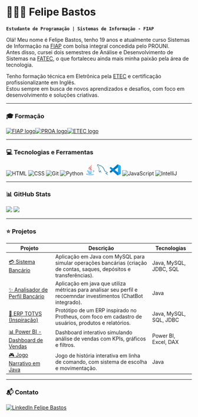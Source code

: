 # 👨🏻‍💻 Felipe Bastos

**`Estudante de Programação | Sistemas de Informação - FIAP`**

Olá! Meu nome é Felipe Bastos, tenho 19 anos e atualmente curso Sistemas de Informação na [FIAP](https://www.fiap.com.br/) com bolsa integral concedida pelo PROUNI.  
Antes disso, cursei dois semestres de Análise e Desenvolvimento de Sistemas na [FATEC](https://www.fatecsp.br/), o que fortaleceu ainda mais minha paixão pela área de tecnologia.

Tenho formação técnica em Eletrônica pela [ETEC](https://www.cps.sp.gov.br/etec/) e certificação profissionalizante em Inglês.  
Estou sempre em busca de novos aprendizados e desafios, com foco em desenvolvimento e soluções criativas.

---

### 🎓 Formação

<div align="left" style="display: flex; gap: 10; align-items: center;">
  <a href="https://www.fiap.com.br/" target="_blank">
    <img src="https://media.licdn.com/dms/image/v2/C4D0BAQFGUHRJ26bFDw/company-logo_200_200/company-logo_200_200/0/1631312349936?e=2147483647&v=beta&t=2cxZo7IPlpqVmRsvk_tS2TYDHSqh8Q3SlFYcLW9nlVc" alt="FIAP logo" width="60"/>
  </a>
  <a href="https://www.proa.org.br/" target="_blank">
    <img src="https://encrypted-tbn0.gstatic.com/images?q=tbn:ANd9GcQTxwNgcvkCreI-2eDl6Ezt_95qBFHJQhRCSQ&s" alt="PROA logo" width="60"/>
  </a>
  <a href="https://www.cps.sp.gov.br/etec/" target="_blank">
    <img src="https://encrypted-tbn0.gstatic.com/images?q=tbn:ANd9GcR2wPtBhEdhCSqpegKRteWba128Yg_KWuY5pA&s" alt="ETEC logo" width="60"/>
  </a>
</div>

---

### 💻 Tecnologias e Ferramentas

<div align="left">
  <img src="https://cdn.jsdelivr.net/gh/devicons/devicon@latest/icons/html5/html5-original.svg" title="HTML" alt="HTML" width="30px"/>
  <img src="https://cdn.jsdelivr.net/gh/devicons/devicon@latest/icons/css3/css3-original.svg" title="CSS" alt="CSS" width="30px"/>
  <img src="https://cdn.jsdelivr.net/gh/devicons/devicon@latest/icons/git/git-original.svg" title="Git" alt="Git" width="30px"/>
  <img src="https://cdn.jsdelivr.net/gh/devicons/devicon@latest/icons/python/python-original.svg" title="Python" alt="Python" width="30px"/>
  <img src="https://raw.githubusercontent.com/devicons/devicon/master/icons/java/java-original.svg" title="Java" alt="Java" width="30px"/>
  <img src="https://raw.githubusercontent.com/devicons/devicon/master/icons/mysql/mysql-original.svg" title="MySQL" alt="MySQL" width="30px"/>
  <img src="https://raw.githubusercontent.com/devicons/devicon/master/icons/vscode/vscode-original.svg" title="VSCode" alt="VSCode" width="30px"/>
  <img src="https://cdn.jsdelivr.net/gh/devicons/devicon/icons/javascript/javascript-original.svg" title="JavaScript" alt="JavaScript" width="30px"/>
  <img src="https://cdn.jsdelivr.net/gh/devicons/devicon/icons/intellij/intellij-original.svg" title="IntelliJ" alt="IntelliJ" width="30px"/>
</div>

---

### 📊 GitHub Stats

<div align="left">
  <img height="155px" src="https://github-readme-stats.vercel.app/api?username=FelipeAGBastos&show_icons=true&theme=dark&hide_border=false&include_all_commits=true&count_private=true"/>
  <img width="300px"  src="https://github-readme-stats.vercel.app/api/top-langs?username=FelipeAGBastos&locale=pt-br&layout=compact&theme=dark&hide_border=false&card_width=320&langs_count=6"/>
</div>

---

### ⭐ Projetos

| Projeto | Descrição | Tecnologias |
|--------|-----------|-------------|
| [💳 Sistema Bancário](https://github.com/FelipeAGBastos/Projetos/tree/main/Sistema%20Bancario) | Aplicação em Java com MySQL para simular operações bancárias (criação de contas, saques, depósitos e transferências). | Java, MySQL, JDBC, SQL |
| [✨ Analisador de Perfil Bancário](https://github.com/FelipeAGBastos/Projetos/tree/main/Simulador%20Inteligente%20de%20Perfil%20Financeiro%20(Com%20chatbot)) | Aplicação em java que utiliza métricas para analisar seu perfil e recoemndar investimentos (ChatBot integrado). | Java |
| [🧠 ERP TOTVS (Inspiração)](https://github.com/FelipeAGBastos/Projetos/tree/main/ERP%20Inspirado%20no%20Protheus%20TOTVS) | Protótipo de um ERP inspirado no Protheus, com foco em cadastro de usuários, produtos e relatórios. | Java, MySQL, SQL, JDBC  |
| [📊 Power BI - Dashboard de Vendas](https://github.com/FelipeAGBastos/Projetos/tree/main/Painel%20Financeiro%20(Power%20BI%20conectado%20ao%20banco%20MySQL)) | Dashboard interativo simulando análise de vendas com KPIs, gráficos e filtros. | Power BI, Excel, DAX |
| [🎮 Jogo Narrativo em Java](https://github.com/FelipeAGBastos/Java/tree/main/Robo%20JAVA) | Jogo de história interativa em linha de comando, com sistema de escolha e movimentação. | Java |

---

### 📬 Contato

<div align="left">
  <a href="https://www.linkedin.com/in/felipe-bastos-866629257/" target="_blank">
    <img src="https://img.shields.io/badge/-LinkedIn-%230077B5?style=for-the-badge&logo=linkedin&logoColor=white" alt="LinkedIn Felipe Bastos"/>
  </a>
</div>
